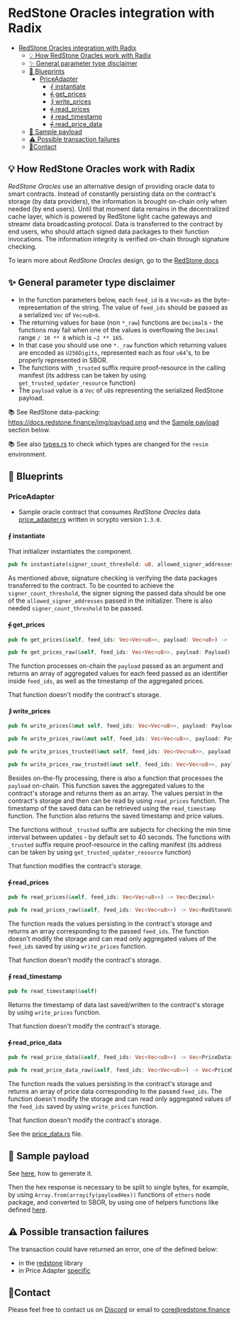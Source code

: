 # RedStone Oracles integration with Radix

<!-- TOC -->
* [RedStone Oracles integration with Radix](#redstone-oracles-integration-with-radix)
  * [💡 How RedStone Oracles work with Radix](#-how-redstone-oracles-work-with-radix)
  * [✨ General parameter type disclaimer](#-general-parameter-type-disclaimer)
  * [📄 Blueprints](#-blueprints)
    * [PriceAdapter](#priceadapter)
      * [⨐ instantiate](#-instantiate)
      * [⨗ get_prices](#-get_prices)
      * [⨒ write_prices](#-write_prices)
      * [⨗ read_prices](#-read_prices)
      * [∮ read_timestamp](#-read_timestamp)
      * [⨗ read_price_data](#-read_price_data)
  * [📖 Sample payload](#-sample-payload)
  * [⚠ Possible transaction failures](#-possible-transaction-failures)
  * [🙋‍Contact](#contact)
<!-- TOC -->

## 💡 How RedStone Oracles work with Radix

_RedStone Oracles_ use an alternative design of providing oracle data to smart contracts. Instead of constantly
persisting data on the contract's storage (by data providers), the information is brought on-chain only when needed
(by end users).
Until that moment data remains in the decentralized cache layer, which is powered by RedStone light cache gateways and
streamr data broadcasting protocol. Data is transferred to the contract by end users, who should attach signed data
packages to their function invocations. The information integrity is verified on-chain through signature checking.

To learn more about _RedStone Oracles_ design, go to
the [RedStone docs](https://docs.redstone.finance/docs/introduction)

## ✨ General parameter type disclaimer

* In the function parameters below, each `feed_id` is a `Vec<u8>` as the byte-representation of the string.
  The value of `feed_ids` should be passed as a serialized `Vec` of `Vec<u8>`s.
* The returning values for base (non `*_raw`) functions are `Decimal`s -
  the functions may fail when one of the values is overflowing the `Decimal` range `/ 10 ** 8` which is `~2 ** 165`.
* In that case you should use one `*._raw` function which returning values are encoded as `U256Digits`,
  represented each as four `u64`'s, to be properly represented in SBOR.
* The functions with `_trusted` suffix require proof-resource in the calling manifest
  (its address can be taken by using `get_trusted_updater_resource` function)
* The `payload` value is a `Vec` of `u8`s representing the serialized RedStone payload.

📚 See RedStone data-packing: https://docs.redstone.finance/img/payload.png and the [Sample payload](#-sample-payload)
section below.

📚 See also [types.rs](../../common/src/types.rs) to check which types are changed for the `resim` environment.

## 📄 Blueprints

### PriceAdapter

- Sample oracle contract that consumes _RedStone Oracles_ data
[price_adapter.rs](src/price_adapter.rs) written in scrypto version `1.3.0`.

#### ⨐ instantiate

That initializer instantiates the component.

```rust
pub fn instantiate(signer_count_threshold: u8, allowed_signer_addresses: Signers) -> Global<PriceAdapter>;
```

As mentioned above, signature checking is verifying the data packages transferred to the contract.
To be counted to achieve the `signer_count_threshold`, the signer signing the passed data
should be one of the `allowed_signer_addresses` passed in the initializer.
There is also needed `signer_count_threshold` to be passed.

#### ⨗ get_prices

```rust
pub fn get_prices(&self, feed_ids: Vec<Vec<u8>>, payload: Vec<u8>) -> (u64, Vec<Decimal>)

pub fn get_prices_raw(&self, feed_ids: Vec<Vec<u8>>, payload: Payload) -> (u64, Vec<RedStoneValue>)
```

The function processes on-chain the `payload` passed as an argument
and returns an array of aggregated values for each feed passed as an identifier inside `feed_ids`,
as well as the timestamp of the aggregated prices.

That function doesn't modify the contract's storage.

#### ⨒ write_prices

```rust
pub fn write_prices(&mut self, feed_ids: Vec<Vec<u8>>, payload: Payload) -> (u64, Vec<Decimal>)

pub fn write_prices_raw(&mut self, feed_ids: Vec<Vec<u8>>, payload: Payload) -> (u64, Vec<RedStoneValue>)

pub fn write_prices_trusted(&mut self, feed_ids: Vec<Vec<u8>>, payload: Payload) -> (u64, Vec<Decimal>)

pub fn write_prices_raw_trusted(&mut self, feed_ids: Vec<Vec<u8>>, payload: Payload) -> (u64, Vec<RedStoneValue>)
```

Besides on-the-fly processing, there is also a function that processes the `payload` on-chain.
This function saves the aggregated values to the contract's storage and returns them as an array.
The values persist in the contract's storage and then can be read by using `read_prices` function.
The timestamp of the saved data can be retrieved using the `read_timestamp` function.
The function also returns the saved timestamp and price values.

The functions without `_trusted` suffix are subjects for checking the min time interval between updates -
by default set to 40 seconds.
The functions with `_trusted` suffix require proof-resource in the calling manifest
(its address can be taken by using `get_trusted_updater_resource` function)

That function modifies the contract's storage.

#### ⨗ read_prices

```rust
pub fn read_prices(&self, feed_ids: Vec<Vec<u8>>) -> Vec<Decimal>

pub fn read_prices_raw(&self, feed_ids: Vec<Vec<u8>>) -> Vec<RedStoneValue>
```

The function reads the values persisting in the contract's storage and returns an array corresponding to the
passed `feed_ids`.
The function doesn't modify the storage and can read only aggregated values of the `feed_ids` saved by
using `write_prices` function.

That function doesn't modify the contract's storage.

#### ∮ read_timestamp

```rust
pub fn read_timestamp(&self)
```

Returns the timestamp of data last saved/written to the contract's storage by using `write_prices` function.

That function doesn't modify the contract's storage.

#### ⨗ read_price_data

```rust
pub fn read_price_data(&self, feed_ids: Vec<Vec<u8>>) -> Vec<PriceData>

pub fn read_price_data_raw(&self, feed_ids: Vec<Vec<u8>>) -> Vec<PriceDataRaw>
```

The function reads the values persisting in the contract's storage and returns an array of price data
corresponding to the passed `feed_ids`.
The function doesn't modify the storage and can read only aggregated values of the `feed_ids` saved by
using `write_prices` function.

That function doesn't modify the contract's storage.

See the [price_data.rs](./src/price_data.rs) file.

## 📖 Sample payload

See [here](../../README.md#preparing-sample-data), how to generate it.

Then the hex response is necessary to be split to single bytes, for example, by using `Array.from(arrayify(payloadHex))`
functions of `ethers` node package, and converted to SBOR, by using one of helpers functions like
defined [here](../../../src/radix/utils.ts).

## ⚠ Possible transaction failures

The transaction could have returned an error, one of the defined below:

- in the [redstone](https://github.com/redstone-finance/rust-sdk/blob/2.0.0/crates/redstone/src/network/error.rs) library
- in Price Adapter [specific](../../common/src/price_adapter_error.rs)

## 🙋‍Contact

Please feel free to contact us on [Discord](https://redstone.finance/discord) or email to core@redstone.finance
